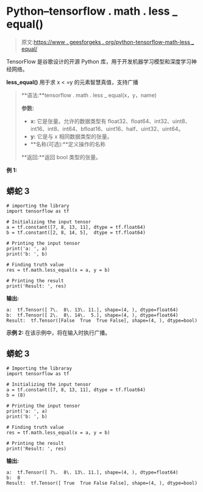 # Python–tensorflow . math . less _ equal()

> 原文:[https://www . geesforgeks . org/python-tensorflow-math-less _ equal/](https://www.geeksforgeeks.org/python-tensorflow-math-less_equal/)

TensorFlow 是谷歌设计的开源 Python 库，用于开发机器学习模型和深度学习神经网络。

**less_equal()** 用于求 x < =y 的元素智慧真值，支持广播

> **语法:**tensorflow . math . less _ equal(x，y，name)
> 
> **参数:**
> 
> *   **x:** 它是张量。允许的数据类型有 float32、float64、int32、uint8、int16、int8、int64、bfloat16、uint16、half、uint32、uint64。
> *   **y:** 它是与 x 相同数据类型的张量。
> *   **名称(可选):**定义操作的名称
> 
> **返回:**返回 bool 类型的张量。

**例 1:**

## 蟒蛇 3

```
# importing the library
import tensorflow as tf

# Initializing the input tensor
a = tf.constant([7, 8, 13, 11], dtype = tf.float64)
b = tf.constant([2, 8, 14, 5],  dtype = tf.float64)

# Printing the input tensor
print('a: ', a)
print('b: ', b)

# Finding truth value
res = tf.math.less_equal(x = a, y = b)

# Printing the result
print('Result: ', res)
```

**输出:**

```
a:  tf.Tensor([ 7\.  8\. 13\. 11.], shape=(4, ), dtype=float64)
b:  tf.Tensor([ 2\.  8\. 14\.  5.], shape=(4, ), dtype=float64)
Result:  tf.Tensor([False  True  True False], shape=(4, ), dtype=bool)

```

**示例 2:** 在该示例中，将在输入时执行广播。

## 蟒蛇 3

```
# Importing the libraray
import tensorflow as tf

# Initializing the input tensor
a = tf.constant([7, 8, 13, 11], dtype = tf.float64)
b = (8)

# Printing the input tensor
print('a: ', a)
print('b: ', b)

# Finding truth value
res = tf.math.less_equal(x = a, y = b)

# Printing the result
print('Result: ', res)
```

**输出:**

```
a:  tf.Tensor([ 7\.  8\. 13\. 11.], shape=(4, ), dtype=float64)
b:  8
Result:  tf.Tensor([ True  True False False], shape=(4, ), dtype=bool)
```